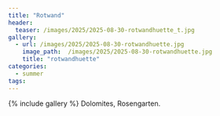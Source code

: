 ```yaml
---
title: "Rotwand"
header:
  teaser: /images/2025/2025-08-30-rotwandhuette_t.jpg
gallery:
  - url: /images/2025/2025-08-30-rotwandhuette.jpg
    image_path:  /images/2025/2025-08-30-rotwandhuette.jpg
    title: "rotwandhuette"
categories:
  - summer
tags:
---
```


{% include gallery %}
Dolomites, Rosengarten.

